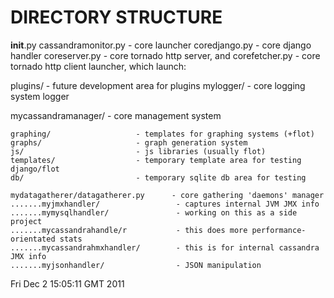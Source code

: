 # DIRECTORY STRUCTURE

__init__.py
cassandramonitor.py         - core launcher
coredjango.py               - core django handler
coreserver.py               - core tornado http server, and 
corefetcher.py              - core tornado http client launcher, which launch:

plugins/                    - future development area for plugins
mylogger/                   - core logging system logger

mycassandramanager/         - core management system

    graphing/                   - templates for graphing systems (+flot)
    graphs/                     - graph generation system
    js/                         - js libraries (usually flot)
    templates/                  - temporary template area for testing django/flot
    db/                         - temporary sqlite db area for testing

    mydatagatherer/datagatherer.py      - core gathering 'daemons' manager
    .......myjmxhandler/                 - captures internal JVM JMX info
    .......mymysqlhandler/               - working on this as a side project
    .......mycassandrahandle/r           - this does more performance-orientated stats
    .......mycassandrahmxhandler/        - this is for internal cassandra JMX info
    .......myjsonhandler/                - JSON manipulation



Fri Dec  2 15:05:11 GMT 2011
